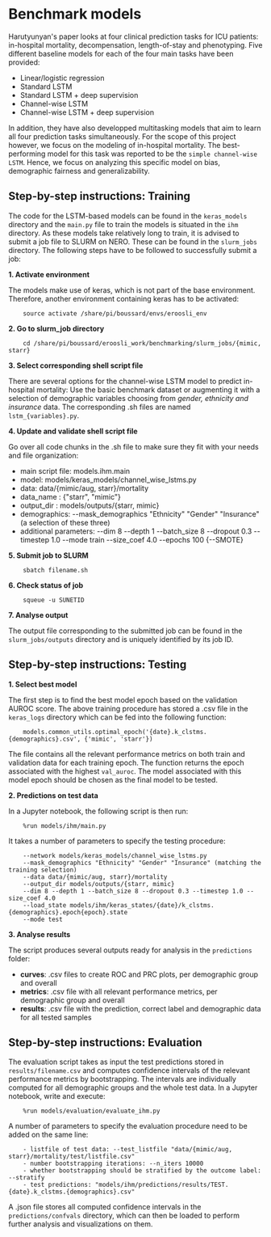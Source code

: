 # Benchmark models

Harutyunyan's paper looks at four clinical prediction tasks for ICU patients: 
in-hospital mortality, decompensation, length-of-stay and phenotyping. 
Five different baseline models for each of the four main tasks have been provided:

- Linear/logistic regression
- Standard LSTM
- Standard LSTM + deep supervision
- Channel-wise LSTM
- Channel-wise LSTM + deep supervision

In addition, they have also developped multitasking models that aim to learn all four
prediction tasks simultaneously. For the scope of this project however, we focus
on the modeling of in-hospital mortality. The best-performing
model for this task was reported to be the `simple channel-wise LSTM`. Hence, we focus
on analyzing this specific model on bias, demographic fairness and generalizability.

## Step-by-step instructions: Training

The code for the LSTM-based models can be found in the `keras_models` directory and
the ``main.py`` file to train the models is situated in the `ihm` directory.
As these models take relatively long to train, it is advised to submit a job file to SLURM on NERO.
These can be found in the `slurm_jobs` directory. The following steps have to be followed to successfully
submit a job:

**1. Activate environment**

The models make use of keras, which is not part of the base environment. Therefore, another environment
containing keras has to be activated:

        source activate /share/pi/boussard/envs/eroosli_env
        
**2. Go to slurm_job directory**

        cd /share/pi/boussard/eroosli_work/benchmarking/slurm_jobs/{mimic, starr}
        

**3. Select corresponding shell script file**

There are several options for the channel-wise LSTM model to predict in-hospital mortality:
Use the basic benchmark dataset or augmenting it with a selection of demographic variables
choosing from *gender, ethnicity and insurance* data. The corresponding .sh files
are named `lstm_{variables}.py`.
    
**4. Update and validate shell script file**

Go over all code chunks in the .sh file to make sure they fit with your needs and file organization:

- main script file: models.ihm.main
- model: models/keras_models/channel_wise_lstms.py
- data: data/{mimic/aug, starr}/mortality 
- data_name : {"starr", "mimic"}
- output_dir : models/outputs/{starr, mimic}
- demographics: --mask_demographics "Ethnicity" "Gender" "Insurance" (a selection of these three)
- additional parameters: --dim 8 --depth 1 --batch_size 8 --dropout 0.3 --timestep 1.0 --mode train --size_coef 4.0 --epochs 100 {--SMOTE}

**5. Submit job to SLURM**

        sbatch filename.sh
        
**6. Check status of job**

        squeue -u SUNETID
        
**7. Analyse output**

The output file corresponding to the submitted job can be found in the `slurm_jobs/outputs` directory
and is uniquely identified by its job ID.


## Step-by-step instructions: Testing


**1. Select best model**

The first step is to find the best model epoch based on the validation AUROC score. The above training procedure 
has stored a .csv file in the `keras_logs` directory which can be fed into the following function:

        models.common_utils.optimal_epoch('{date}.k_clstms.{demographics}.csv', {'mimic', 'starr'})
    
The file contains all the relevant performance metrics on both train and validation data for each training epoch.
The function returns the epoch associated with the highest `val_auroc`. The model associated
with this model epoch should be chosen as the final model to be tested.


**2. Predictions on test data**

In a Jupyter notebook, the following script is then run:

        %run models/ihm/main.py

It takes a number of parameters to specify the testing procedure:

        --network models/keras_models/channel_wise_lstms.py
        --mask_demographics "Ethnicity" "Gender" "Insurance" (matching the training selection)
        --data data/{mimic/aug, starr}/mortality 
        --output_dir models/outputs/{starr, mimic}
        --dim 8 --depth 1 --batch_size 8 --dropout 0.3 --timestep 1.0 --size_coef 4.0
        --load_state models/ihm/keras_states/{date}/k_clstms.{demographics}.epoch{epoch}.state 
        --mode test 
        
**3. Analyse results**

The script produces several outputs ready for analysis in the `predictions` folder:

- **curves**: .csv files to create ROC and PRC plots, per demographic group and overall
- **metrics**: .csv file with all relevant performance metrics, per demographic group and overall
- **results**: .csv file with the prediction, correct label and demographic data for all tested samples


## Step-by-step instructions: Evaluation

The evaluation script takes as input the test predictions stored in `results/filename.csv` and computes 
confidence intervals of the relevant performance metrics by bootstrapping. The intervals
are individually computed for all demographic groups and the whole test data. In a Jupyter
notebook, write and execute:

        %run models/evaluation/evaluate_ihm.py 

A number of parameters to specify the evaluation procedure need to be added on the same line:

        - listfile of test data: --test_listfile "data/{mimic/aug, starr}/mortality/test/listfile.csv" 
        - number bootstrapping iterations: --n_iters 10000 
        - whether bootstrapping should be stratified by the outcome label: --stratify 
        - test predictions: "models/ihm/predictions/results/TEST.{date}.k_clstms.{demographics}.csv"

A .json file stores all computed confidence intervals in the `predictions/confvals` directory,
which can then be loaded to perform further analysis and visualizations on them.
